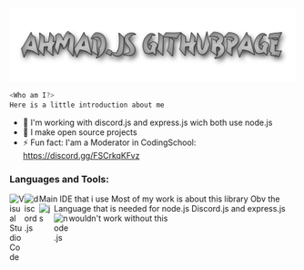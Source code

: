 <a>
  <img align="center" src="banner.png" />
</a>

```js
<Who am I?>
Here is a little introduction about me
```
- 🌱 I'm working with discord.js and express.js wich both use node.js
- 💎 I make open source projects
- ⚡ Fun fact: I'am a Moderator in CodingSchool: https://discord.gg/FSCrkqKFvz

### Languages and Tools:

Main IDE that i use <img align="left" alt="Visual Studio Code" width="26px" src="https://i.imgur.com/LwSdAlE.png" />
Most of my work is about this library <img align="left" alt="discord.js" width="26px" src="https://i.imgur.com/SI1DZf3.png" />
Obv the Language that is needed for node.js <img align="left" alt="js" width="26px" src="https://i.imgur.com/3u1wzwE.png" />
Discord.js and express.js wouldn't work without this <img align="left" alt="node.js" width="26px" src="https://i.imgur.com/tYLFZBh.png" />



